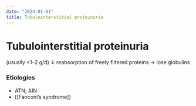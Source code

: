 ```yaml
---
date: "2024-01-01"
title: Tubulointerstitial proteinuria
---
```


# Tubulointerstitial proteinuria

(usually <1–2 g/d)
↓ reabsorption of freely filtered proteins → lose globulins
### Etiologies
* ATN; AIN
* [[Fanconi’s syndrome]]
